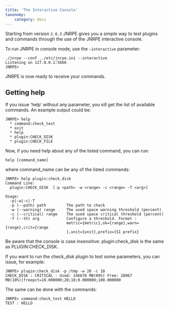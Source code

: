 ```yaml
---
title: 'The Interactive Console'
taxonomy:
    category: docs
---
```


Starting from version `2.0.3` JNRPE gives you a simple way to test plugins and commands through the use of the JNRPE interactive console.

To run JNRPE in console mode, use the `–interactive` parameter:

```
./jnrpe --conf ../etc/jnrpe.ini --interactive
Listening on 127.0.0.1:5666
JNRPE> 
```

JNRPE is now ready to receive your commands.

## Getting help
If you issue ‘help’ without any parameter, you sill get the list of available commands.
An example output could be:

    JNRPE> help
      * command:check_test
      * exit
      * help
      * plugin:CHECK_DISK
      * plugin:CHECK_FILE

Now, if you need help about any of the listed command, you can run:

    help [command_name]

where command_name can be any of the listed commands:

    JNRPE> help plugin:check_disk
    Command Line: 
      plugin:CHECK_DISK  [-p <path> -w <range> -c <range> -T <arg>] 

    Usage:
      -p|-w|-c|-T                                                                   
      -p (--path) path         The path to check                                  
      -w (--warning) range     The used space warning threshold (percent)         
      -c (--critical) range    The used space critical threshold (percent)        
      -T (--th) arg            Configure a threshold. Format :                    
                               metric={metric},ok={range},warn={range},crit={range
                               },unit={unit},prefix={SI prefix}  
Be aware that the console is case insensitive: plugin:check_disk is the same as PLUGIN:CHECK_DISK.

If you want to run the check_disk plugin to test some parameters, you can issue, for example:

    JNRPE> plugin:check_disk -p /tmp -w 20 -c 10
    CHECK_DISK : CRITICAL - Used: 246678 MB(89%) Free: 28967 MB(10%)|freepct=10.000000;20;10;0.000000;100.000000 
The same can be done with the commands:

    JNRPE> command:check_test HELLO
    TEST : HELLO